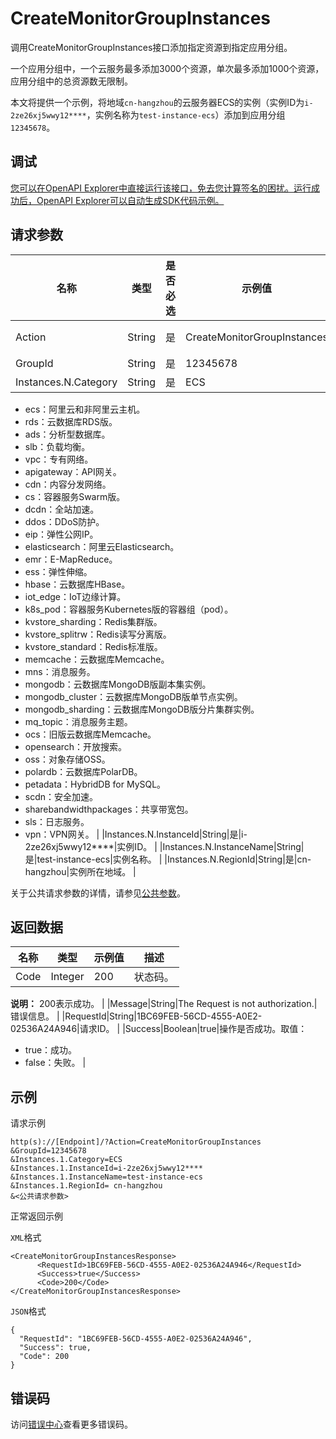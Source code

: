 # CreateMonitorGroupInstances

调用CreateMonitorGroupInstances接口添加指定资源到指定应用分组。

一个应用分组中，一个云服务最多添加3000个资源，单次最多添加1000个资源，应用分组中的总资源数无限制。

本文将提供一个示例，将地域`cn-hangzhou`的云服务器ECS的实例（实例ID为`i-2ze26xj5wwy12****`，实例名称为`test-instance-ecs`）添加到应用分组`12345678`。

## 调试

[您可以在OpenAPI Explorer中直接运行该接口，免去您计算签名的困扰。运行成功后，OpenAPI Explorer可以自动生成SDK代码示例。](https://api.aliyun.com/#product=Cms&api=CreateMonitorGroupInstances&type=RPC&version=2019-01-01)

## 请求参数

|名称|类型|是否必选|示例值|描述|
|--|--|----|---|--|
|Action|String|是|CreateMonitorGroupInstances|要执行的操作，取值：CreateMonitorGroupInstances。 |
|GroupId|String|是|12345678|应用分组ID。 |
|Instances.N.Category|String|是|ECS|云服务名称缩写。取值：

 -   ecs：阿里云和非阿里云主机。
-   rds：云数据库RDS版。
-   ads：分析型数据库。
-   slb：负载均衡。
-   vpc：专有网络。
-   apigateway：API网关。
-   cdn：内容分发网络。
-   cs：容器服务Swarm版。
-   dcdn：全站加速。
-   ddos：DDoS防护。
-   eip：弹性公网IP。
-   elasticsearch：阿里云Elasticsearch。
-   emr：E-MapReduce。
-   ess：弹性伸缩。
-   hbase：云数据库HBase。
-   iot\_edge：IoT边缘计算。
-   k8s\_pod：容器服务Kubernetes版的容器组（pod）。
-   kvstore\_sharding：Redis集群版。
-   kvstore\_splitrw：Redis读写分离版。
-   kvstore\_standard：Redis标准版。
-   memcache：云数据库Memcache。
-   mns：消息服务。
-   mongodb：云数据库MongoDB版副本集实例。
-   mongodb\_cluster：云数据库MongoDB版单节点实例。
-   mongodb\_sharding：云数据库MongoDB版分片集群实例。
-   mq\_topic：消息服务主题。
-   ocs：旧版云数据库Memcache。
-   opensearch：开放搜索。
-   oss：对象存储OSS。
-   polardb：云数据库PolarDB。
-   petadata：HybridDB for MySQL。
-   scdn：安全加速。
-   sharebandwidthpackages：共享带宽包。
-   sls：日志服务。
-   vpn：VPN网关。 |
|Instances.N.InstanceId|String|是|i-2ze26xj5wwy12\*\*\*\*|实例ID。 |
|Instances.N.InstanceName|String|是|test-instance-ecs|实例名称。 |
|Instances.N.RegionId|String|是|cn-hangzhou|实例所在地域。 |

关于公共请求参数的详情，请参见[公共参数](~~199331~~)。

## 返回数据

|名称|类型|示例值|描述|
|--|--|---|--|
|Code|Integer|200|状态码。

 **说明：** 200表示成功。 |
|Message|String|The Request is not authorization.|错误信息。 |
|RequestId|String|1BC69FEB-56CD-4555-A0E2-02536A24A946|请求ID。 |
|Success|Boolean|true|操作是否成功。取值：

 -   true：成功。
-   false：失败。 |

## 示例

请求示例

```
http(s)://[Endpoint]/?Action=CreateMonitorGroupInstances
&GroupId=12345678
&Instances.1.Category=ECS
&Instances.1.InstanceId=i-2ze26xj5wwy12****
&Instances.1.InstanceName=test-instance-ecs
&Instances.1.RegionId= cn-hangzhou
&<公共请求参数>
```

正常返回示例

`XML`格式

```
<CreateMonitorGroupInstancesResponse>
      <RequestId>1BC69FEB-56CD-4555-A0E2-02536A24A946</RequestId>
      <Success>true</Success>
      <Code>200</Code>
</CreateMonitorGroupInstancesResponse>
```

`JSON`格式

```
{
  "RequestId": "1BC69FEB-56CD-4555-A0E2-02536A24A946",
  "Success": true,
  "Code": 200
}
```

## 错误码

访问[错误中心](https://error-center.aliyun.com/status/product/Cms)查看更多错误码。

